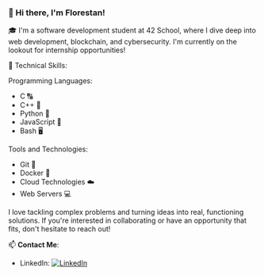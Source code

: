 ### 👋 Hi there, I'm Florestan!

🎓 I'm a software development student at 42 School, where I dive deep into web development, blockchain, and cybersecurity. I'm currently on the lookout for internship opportunities!

🌟 Technical Skills:

  Programming Languages:
  * C 🔠  
  * C++ 🔡
  * Python 🐍
  * JavaScript 📜
  * Bash 🖥️
  
  Tools and Technologies:
  * Git 🔗
  * Docker 🐳
  * Cloud Technologies ☁️
  * Web Servers 💻

I love tackling complex problems and turning ideas into real, functioning solutions. If you're interested in collaborating or have an opportunity that fits, don't hesitate to reach out!

📫 **Contact Me**:

* LinkedIn: [![LinkedIn](https://img.shields.io/badge/LinkedIn-0077B5?style=flat-square&logo=linkedin&logoColor=white)](https://www.linkedin.com/in/florestan-bardeau/)
